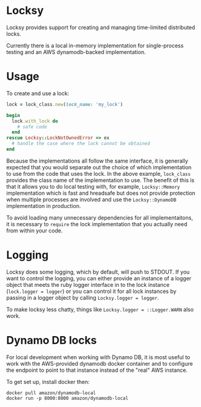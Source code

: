 Locksy
======

Locksy provides support for creating and managing time-limited distributed locks.

Currently there is a local in-memory implementation for single-process testing
and an AWS dynamodb-backed implementation.

Usage
=====

To create and use a lock:
```ruby
lock = lock_class.new(lock_name: 'my_lock')

begin
  lock.with_lock do
    # safe code
  end
rescue Locksy::LockNotOwnedError => ex
  # handle the case where the lock cannot be obtained
end
```

Because the implementations all follow the same interface, it is generally expected
that you would separate out the choice of which implementation to use from the code
that uses the lock. In the above example, `lock_class` provides the class name of
the implementation to use. The benefit of this is that it allows you to do local
testing with, for example, `Locksy::Memory` implementation which is fast and hreadsafe
but does not provide protection when multiple processes are involved and use the
`Locksy::DynamoDB` implementation in production.

To avoid loading many unnecessary dependencies for all implementaitons, it is necessary
to `require` the lock implementation that you actually need from within your code.

Logging
=======

Locksy does some logging, which by default, will push to STDOUT. If you want to control
the logging, you can either provide an instance of a logger object that meets the ruby
logger interface in to the lock instance (`lock.logger = logger`) or you can control it
for all lock instances by passing in a logger object by calling `Locksy.logger = logger`.

To make locksy less chatty, things like `Locksy.logger = ::Logger.WARN` also work.


Dynamo DB locks
===============

For local development when working with Dynamo DB, it is most useful to work with
the AWS-provided dynamodb docker container and to configure the endpoint to point
to that instance instead of the "real" AWS instance.

To get set up, install docker then:
```shell
docker pull amazon/dynamodb-local
docker run -p 8000:8000 amazon/dynamodb-local
```

